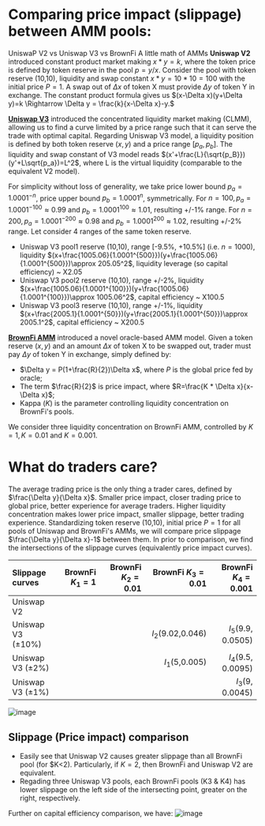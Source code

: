 # Comparing price impact (slippage) between AMM pools: 
UniswaP V2 vs Uniswap V3 vs BrownFi
A little math of AMMs
**Uniswap V2** introduced constant product market making $x * y=k$, where the token price is defined by token reserve in the pool $p=y/x$. Consider the pool with token reserve (10,10), liquidity and swap constant $x* y=10* 10=100$ with the initial price $P= 1$. A swap out of $\Delta x$ of token X must provide $\Delta y$ of token Y in exchange. The constant product formula gives us $(x-\Delta x)(y+\Delta y)=k \Rightarrow \Delta y = \frac{k}{x-\Delta x}-y.$ 

[**Uniswap V3**](https://uniswap.org/whitepaper-v3.pdf) introduced the concentrated liquidity market making (CLMM), allowing us to find a curve limited by a price range such that it can serve the trade with optimal capital. Regarding Uniswap V3 model, a liquidity position is defined by both token reserve $(x, y)$ and a price range $[p_a, p_b]$. The liquidity and swap constant of V3 model reads $(x'+\frac{L}{\sqrt{p_B}})(y'+L\sqrt{p_a})=L^2$, where L is the virtual liquidity (comparable to the equivalent V2 model).   

For simplicity without loss of generality, we take price lower bound $p_a = 1.0001^{-n}$, price upper bound $p_b = 1.0001^n$, symmetrically. For $n=100, p_a= 1.0001^{-100} \approx 0.99$ and $p_b=1.0001^{100} \approx 1.01$, resulting +/-1% range. For $n=200, p_a= 1.0001^{-200} \approx 0.98$ and $p_b = 1.0001^{200} \approx 1.02$, resulting +/-2% range. Let consider 4 ranges of the same token reserve.     

- Uniswap V3 pool1 reserve (10,10), range [-9.5%, +10.5%] (i.e. $n=1000$), liquidity $(x+\frac{1005.06}{1.0001^{500}})(y+\frac{1005.06}{1.0001^{500}})\approx 205.05^2$, liquidity leverage (so capital efficiency) ~ X2.05
- Uniswap V3 pool2 reserve (10,10), range +/-2%, liquidity $(x+\frac{1005.06}{1.0001^{100}})(y+\frac{1005.06}{1.0001^{100}})\approx 1005.06^2$, capital efficiency ~ X100.5
- Uniswap V3 pool3 reserve (10,10), range +/-1%, liquidity $(x+\frac{2005.1}{1.0001^{50}})(y+\frac{2005.1}{1.0001^{50}})\approx 2005.1^2$, capital efficiency ~ X200.5

[**BrownFi AMM**](https://mirror.xyz/0x64f4Fbd29b0AE2C8e18E7940CF823df5CB639bBa/5lSUhDUCCSZTxznxfkClDvLkwE3wr_swFCH_mT9fXLI) introduced a novel oracle-based AMM model. Given a token reserve $(x, y)$ and an amount $\Delta x$ of token X to be swapped out, trader must pay $\Delta y$ of token Y in exchange, simply defined by:

 - $\Delta y = P(1+\frac{R}{2})\Delta x$, where $P$ is the global price fed by oracle;
 - The term $\frac{R}{2}$ is price impact, where $R=\frac{K * \Delta x}{x-\Delta x}$;
 - Kappa ($K$) is the parameter controlling liquidity concentration on BrownFi's pools.

We consider three liquidity concentration on BrownFi AMM, controlled by $K=1, K=0.01$ and $K=0.001$. 

# What do traders care? 
The average trading price is the only thing a trader cares, defined by $\frac{\Delta y}{\Delta x}$. Smaller price impact, closer trading price to global price, better experience for average traders. Higher liquidity concentration makes lower price impact, smaller slippage, better trading experience. Standardizing token reserve (10,10), initial price $P=1$ for all pools of Uniswap and BrownFi's AMMs, we will compare price slippage $\frac{\Delta y}{\Delta x}-1$ between them. In prior to comparison, we find the intersections of the slippage curves (equivalently price impact curves).  

| Slippage curves               | BrownFi $K_1=1$   | BrownFi $K_2=0.01$ | BrownFi $K_3=0.01$  | BrownFi $K_4=0.001$ |
| :----------------             | ------:         | ----:            | ----:             |----:     |
| Uniswap V2                    |                 |                  |                   |  |
| Uniswap V3 ($\pm10$%)         |                 |                  |$I_2$(9.02,0.046)  | $I_5$(9.9, 0.0505)  |
| Uniswap V3 ($\pm2$%)          |                 |                  | $I_1$(5,0.005)    | $I_4$(9.5, 0.0095)  |
| Uniswap V3 ($\pm1$%)          |                 |                  |                   |$I_3$(9, 0.0045)  |

![image](https://github.com/user-attachments/assets/44425c91-21a2-4eaf-90a5-662b2196efd5)


## Slippage (Price impact) comparison
- Easily see that Uniswap V2 causes greater slippage than all BrownFi pool (for $K<2). Particularly, if $K=2$, then BrownFi and Uniswap V2 are equivalent.
- Regading three Uniswap V3 pools, each BrownFi pools (K3 & K4) has lower slippage on the left side of the intersecting point, greater on the right, respectively.

Further on capital efficiency comparison, we have:
![image](https://github.com/user-attachments/assets/212feaf6-e934-47a0-9815-800208439b15)

